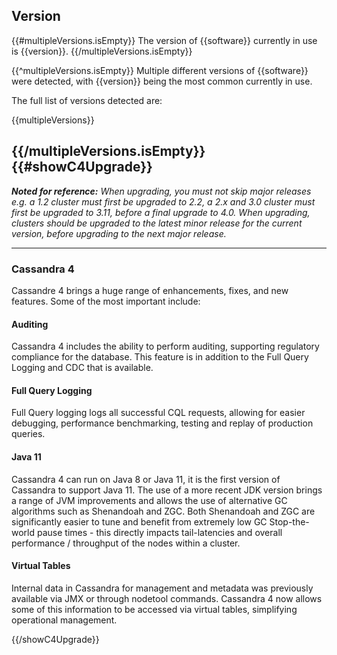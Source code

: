 ## Version
{{#multipleVersions.isEmpty}}
The version of {{software}} currently in use is {{version}}.
{{/multipleVersions.isEmpty}}

{{^multipleVersions.isEmpty}}
Multiple different versions of {{software}} were detected, with {{version}} being the most common currently in use.

The full list of versions detected are:

{{multipleVersions}}

{{/multipleVersions.isEmpty}}
{{#showC4Upgrade}}
---

_**Noted for reference:** When upgrading, you must not skip major releases e.g. a 1.2 cluster must first be upgraded to 2.2, a 2.x and 3.0 cluster must first be upgraded to 3.11, before a final upgrade to 4.0. When upgrading, clusters should be upgraded to the latest minor release for the current version, before upgrading to the next major release._

---

### Cassandra 4
Cassandre 4 brings a huge range of enhancements, fixes, and new features. Some of the most important include:

#### Auditing
  
Cassandra 4 includes the ability to perform auditing, supporting regulatory compliance for the database. This feature is in addition to the Full Query Logging and CDC that is available.

#### Full Query Logging

Full Query logging logs all successful CQL requests, allowing for easier debugging, performance benchmarking, testing and replay of production queries.

#### Java 11

Cassandra 4 can run on Java 8 or Java 11, it is the first version of Cassandra to support Java 11. The use of a more recent JDK version brings a range of JVM improvements and allows the use of alternative GC algorithms such as Shenandoah and ZGC. Both Shenandoah and ZGC are significantly easier to tune and benefit from extremely low GC Stop-the-world pause times - this directly impacts tail-latencies and overall performance / throughput of the nodes within a cluster.

#### Virtual Tables

Internal data in Cassandra for management and metadata was previously available via JMX or through nodetool commands. Cassandra 4 now allows some of this information to be accessed via virtual tables, simplifying operational management.

{{/showC4Upgrade}}